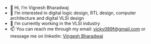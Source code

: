 - 👋 Hi, I’m Vignesh Bharadwaj
- 👀 I’m interested in digital logic design, RTL design, computer architecture and digital VLSI design
- 🌱 I’m currently working in the VLSI industry
- 📫 You can reach me through my email: vicky089f@gmail.com or message me on linkedin: [Vingesh Bharadwaj](https://www.linkedin.com/in/vignesh-bharadwaj-6640781aa/)

<!---
vicky089f/vicky089f is a ✨ special ✨ repository because its `README.md` (this file) appears on your GitHub profile.
You can click the Preview link to take a look at your changes.
--->
